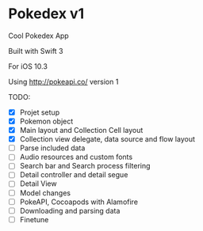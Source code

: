 # Pokedex v1
Cool Pokedex App

Built with Swift 3

For iOS 10.3

Using http://pokeapi.co/ version 1

TODO:
- [x] Projet setup
- [x] Pokemon object
- [x] Main layout and Collection Cell layout
- [x] Collection view delegate, data source and flow layout
- [ ] Parse included data
- [ ] Audio resources and custom fonts
- [ ] Search bar and Search process filtering
- [ ] Detail controller and detail segue
- [ ] Detail View
- [ ] Model changes
- [ ] PokeAPI, Cocoapods with Alamofire
- [ ] Downloading and parsing data
- [ ] Finetune
